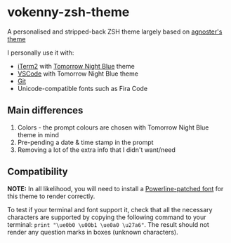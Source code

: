 # vokenny-zsh-theme

A personalised and stripped-back ZSH theme largely based on [agnoster's theme](https://github.com/agnoster/agnoster-zsh-theme)

I personally use it with:
- [iTerm2](https://iterm2.com/) with [Tomorrow Night Blue](https://raw.githubusercontent.com/mbadolato/iTerm2-Color-Schemes/master/schemes/Tomorrow%20Night%20Blue.itermcolors) theme 
- [VSCode](https://code.visualstudio.com/) with Tomorrow Night Blue theme
- [Git](https://git-scm.com/)
- Unicode-compatible fonts such as Fira Code

## Main differences
1. Colors - the prompt colours are chosen with Tomorrow Night Blue theme in mind
2. Pre-pending a date & time stamp in the prompt
3. Removing a lot of the extra info that I didn't want/need

## Compatibility

**NOTE:** In all likelihood, you will need to install a [Powerline-patched font](https://github.com/Lokaltog/powerline-fonts) for this theme to render correctly.

To test if your terminal and font support it, check that all the necessary characters are supported by copying the following command to your terminal: `print "\ue0b0 \u00b1 \ue0a0 \u27a6"`. The result should not render any question marks in boxes (unknown characters).
